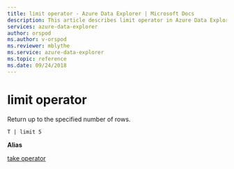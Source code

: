 ```yaml
---
title: limit operator - Azure Data Explorer | Microsoft Docs
description: This article describes limit operator in Azure Data Explorer.
services: azure-data-explorer
author: orspod
ms.author: v-orspod
ms.reviewer: mblythe
ms.service: azure-data-explorer
ms.topic: reference
ms.date: 09/24/2018
---
```

# limit operator

Return up to the specified number of rows.

```kusto
T | limit 5
```

**Alias**

[take operator](takeoperator.md)